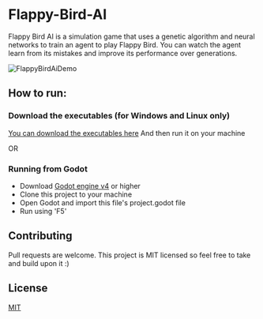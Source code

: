 # Flappy-Bird-AI

Flappy Bird AI is a simulation game that uses a genetic algorithm and neural networks to train an agent to play Flappy Bird. 
You can watch the agent learn from its mistakes and improve its performance over generations.

![FlappyBirdAiDemo](https://user-images.githubusercontent.com/87525599/221401296-5a0ac5ce-891a-41ff-a0a9-78c111e7fb1a.gif)

## How to run:

### Download the executables (for Windows and Linux only)

[You can download the executables here](https://cryodawn.itch.io/flappy-bird-ai)
And then run it on your machine

OR

### Running from Godot

- Download [Godot engine v4](https://downloads.tuxfamily.org/godotengine/4.0/rc5/) or higher
- Clone this project to your machine
- Open Godot and import this file's project.godot file
- Run using 'F5'

## Contributing

Pull requests are welcome. This project is MIT licensed so feel free to take and build upon it :)

## License

[MIT](https://choosealicense.com/licenses/mit/)
